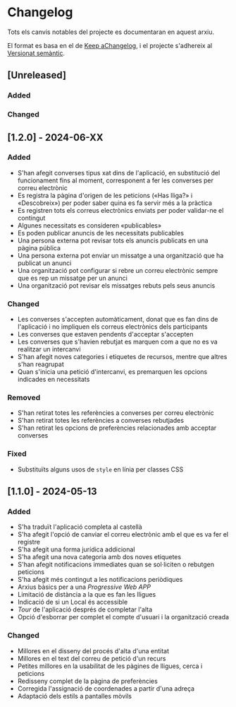 # Changelog

Tots els canvis notables del projecte es documentaran en aquest arxiu.

El format es basa en el de [Keep
aChangelog](https://keepachangelog.com/en/1.0.0/), i el projecte s'adhereix al
[Versionat semàntic](https://semver.org/spec/v2.0.0.html).

## [Unreleased]

### Added

### Changed


## [1.2.0] - 2024-06-XX

### Added

- S'han afegit converses tipus xat dins de l'aplicació, en substitució del funcionament
  fins al moment, corresponent a fer les converses per correu electrònic
- Es registra la pàgina d'origen de les peticions («Has lliga?» i «Descobreix») per poder
  saber quina es fa servir més a la pràctica
- Es registren tots els correus electrònics enviats per poder validar-ne el contingut
- Algunes necessitats es consideren «publicables»
- Es poden publicar anuncis de les necessitats publicables
- Una persona externa pot revisar tots els anuncis publicats en una pàgina pública
- Una persona externa pot enviar un missatge a una organització que ha publicat un anunci
- Una organització pot configurar si rebre un correu electrònic sempre que es rep un
  missatge per un anunci
- Una organització pot revisar els missatges rebuts pels seus anuncis

### Changed

- Les converses s'accepten automàticament, donat que es fan dins de l'aplicació i no
  impliquen els correus electrònics dels participants
- Les converses que estaven pendents d'acceptar s'accepten
- Les converses que s'havien rebutjat es marquen com a que no es va realitzar un
  intercanvi
- S'han afegit noves categories i etiquetes de recursos, mentre que altres s'han reagrupat
- Quan s'inicia una petició d'intercanvi, es premarquen les opcions indicades en
  necessitats

### Removed

- S'han retirat totes les referències a converses per correu electrònic
- S'han retirat totes les referències a converses rebutjades
- S'han retirat les opcions de preferències relacionades amb acceptar converses

### Fixed

- Substituïts alguns usos de `style` en línia per classes CSS


## [1.1.0] - 2024-05-13

### Added

- S'ha traduït l'aplicació completa al castellà
- S'ha afegit l'opció de canviar el correu electrònic amb el que es va fer el
  registre
- S'ha afegit una forma jurídica addicional
- S'ha afegit una nova categoria amb dos noves etiquetes
- S'han afegit notificacions immediates quan se sol·liciten o rebutgen peticions
- S'ha afegit més contingut a les notificacions periòdiques
- Arxius bàsics per a una _Progressive Web APP_
- Limitació de distància a la que es fan les lligues
- Indicació de si un Local és accessible
- _Tour_ de l'aplicació després de completar l'alta
- Opció d'esborrar per complet el compte d'usuari i la organització creada

### Changed

- Millores en el disseny del procés d'alta d'una entitat
- Millores en el text del correu de petició d'un recurs
- Petites millores en la usabilitat de les pàgines de lligues, cerca i peticions
- Redisseny complet de la pàgina de preferències
- Corregida l'assignació de coordenades a partir d'una adreça
- Adaptació dels estils a pantalles mòvils

